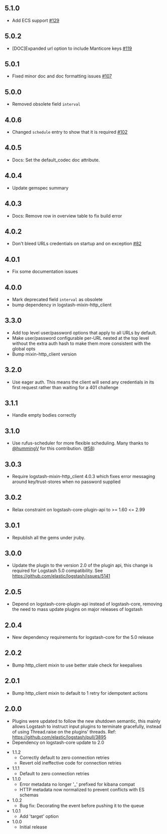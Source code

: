 ## 5.1.0
  - Add ECS support [#129](https://github.com/logstash-plugins/logstash-input-http_poller/pull/129)

## 5.0.2
 - [DOC]Expanded url option to include Manticore keys [#119](https://github.com/logstash-plugins/logstash-input-http_poller/pull/119)

## 5.0.1
 - Fixed minor doc and doc formatting issues [#107](https://github.com/logstash-plugins/logstash-input-http_poller/pull/107)

## 5.0.0
 - Removed obsolete field `interval`

## 4.0.6
  - Changed `schedule` entry to show that it is required
  [#102](https://github.com/logstash-plugins/logstash-input-http_poller/pull/102)

## 4.0.5
  - Docs: Set the default_codec doc attribute.

## 4.0.4
  - Update gemspec summary

## 4.0.3
  - Docs: Remove row in overview table to fix build error
  
## 4.0.2
  - Don't bleed URLs credentials on startup and on exception [#82](https://github.com/logstash-plugins/logstash-input-http_poller/pull/82)

## 4.0.1
  - Fix some documentation issues

## 4.0.0
 - Mark deprecated field `interval` as obsolete
 - bump dependency in logstash-mixin-http_client

## 3.3.0
 - Add top level user/password options that apply to all URLs by default.
 - Make user/password configurable per-URL nested at the top level without the extra auth hash
   to make them more consistent with the global opts
 - Bump mixin-http_client version

## 3.2.0
 - Use eager auth. This means the client will send any credentials in its first request
   rather than waiting for a 401 challenge

## 3.1.1
 - Handle empty bodies correctly
## 3.1.0
 - Use rufus-scheduler for more flexible scheduling. Many thanks to [@hummingV](https://github.com/hummingV) for this contribution. ([#58](https://github.com/logstash-plugins/logstash-input-http_poller/pull/58))

## 3.0.3
  - Require logstash-mixin-http_client 4.0.3 which fixes error messaging around key/trust-stores when no password supplied

## 3.0.2
  - Relax constraint on logstash-core-plugin-api to >= 1.60 <= 2.99

## 3.0.1
  - Republish all the gems under jruby.

## 3.0.0
  - Update the plugin to the version 2.0 of the plugin api, this change is required for Logstash 5.0 compatibility. See https://github.com/elastic/logstash/issues/5141

## 2.0.5
  - Depend on logstash-core-plugin-api instead of logstash-core, removing the need to mass update plugins on major releases of logstash

## 2.0.4
  - New dependency requirements for logstash-core for the 5.0 release

## 2.0.2
 - Bump http_client mixin to use better stale check for keepalives

## 2.0.1
 - Bump http_client mixin to default to 1 retry for idempotent actions

## 2.0.0
 - Plugins were updated to follow the new shutdown semantic, this mainly allows Logstash to instruct input plugins to terminate gracefully,
   instead of using Thread.raise on the plugins' threads. Ref: https://github.com/elastic/logstash/pull/3895
 - Dependency on logstash-core update to 2.0

* 1.1.2
  - Correctly default to zero connection retries
  - Revert old ineffective code for connection retries
* 1.1.1
  - Default to zero connection retries
* 1.1.0
  - Error metadata no longer '_' prefixed for kibana compat
  - HTTP metadata now normalized to prevent conflicts with ES schemas
* 1.0.2
  - Bug fix: Decorating the event before pushing it to the queue
* 1.0.1
  - Add 'target' option
* 1.0.0
  - Initial release
